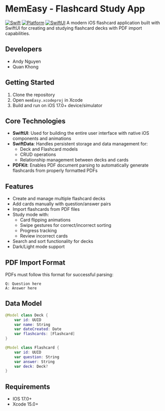 # MemEasy - Flashcard Study App

[![Swift](https://img.shields.io/badge/Swift-6.0-orange.svg)](https://swift.org)
[![Platform](https://img.shields.io/badge/Platform-iOS-blue.svg)](https://developer.apple.com/ios/)
[![SwiftUI](https://img.shields.io/badge/SwiftUI-4.0-purple.svg)](https://developer.apple.com/xcode/swiftui/)
A modern iOS flashcard application built with SwiftUI for creating and studying flashcard decks with PDF import capabilities.

## Developers

- Andy Nguyen
- Quan Khong

## Getting Started
1. Clone the repository
2. Open `memEasy.xcodeproj` in Xcode
3. Build and run on iOS 17.0+ device/simulator
## Core Technologies

- **SwiftUI**: Used for building the entire user interface with native iOS components and animations
- **SwiftData**: Handles persistent storage and data management for:
  - Deck and Flashcard models
  - CRUD operations
  - Relationship management between decks and cards
- **PDFKit**: Enables PDF document parsing to automatically generate flashcards from properly formatted PDFs

## Features

- Create and manage multiple flashcard decks
- Add cards manually with question/answer pairs
- Import flashcards from PDF files
- Study mode with:
  - Card flipping animations
  - Swipe gestures for correct/incorrect sorting
  - Progress tracking
  - Review incorrect cards
- Search and sort functionality for decks
- Dark/Light mode support

## PDF Import Format
PDFs must follow this format for successful parsing:
```text
Q: Question here
A: Answer here
```

## Data Model
```swift
@Model class Deck {
    var id: UUID
    var name: String
    var dateCreated: Date
    var flashcards: [Flashcard]
}

@Model class Flashcard {
    var id: UUID
    var question: String
    var answer: String
    var deck: Deck?
}
```

## Requirements
- IOS 17.0+
- Xcode 15.0+
